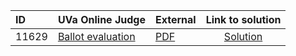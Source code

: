| ID | UVa Online Judge | External | Link to solution |
|:---|:---|:---|:---:|
| 11629 | [Ballot evaluation](https://onlinejudge.org/index.php?option=com_onlinejudge&Itemid=8&category=24&page=show_problem&problem=2676) | [PDF](https://onlinejudge.org/external/116/11629.pdf) | [Solution](https%3A//github.com/versenyi98/programming-contests/tree/master/UVa%20Online%20Judge/11629%2520-%2520Ballot%2520evaluation)|
